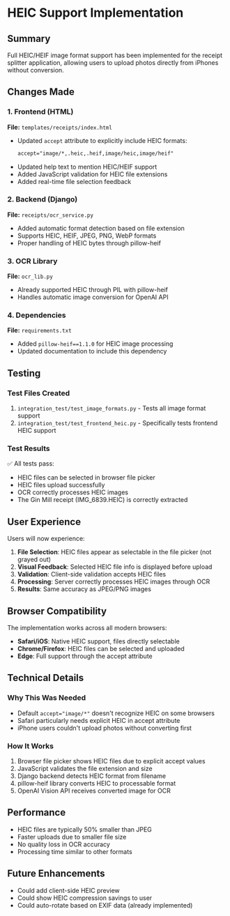 # HEIC Support Implementation

## Summary
Full HEIC/HEIF image format support has been implemented for the receipt splitter application, allowing users to upload photos directly from iPhones without conversion.

## Changes Made

### 1. Frontend (HTML)
**File:** `templates/receipts/index.html`

- Updated `accept` attribute to explicitly include HEIC formats:
  ```html
  accept="image/*,.heic,.heif,image/heic,image/heif"
  ```
- Updated help text to mention HEIC/HEIF support
- Added JavaScript validation for HEIC file extensions
- Added real-time file selection feedback

### 2. Backend (Django)
**File:** `receipts/ocr_service.py`

- Added automatic format detection based on file extension
- Supports HEIC, HEIF, JPEG, PNG, WebP formats
- Proper handling of HEIC bytes through pillow-heif

### 3. OCR Library
**File:** `ocr_lib.py`

- Already supported HEIC through PIL with pillow-heif
- Handles automatic image conversion for OpenAI API

### 4. Dependencies
**File:** `requirements.txt`

- Added `pillow-heif==1.1.0` for HEIC image processing
- Updated documentation to include this dependency

## Testing

### Test Files Created
1. `integration_test/test_image_formats.py` - Tests all image format support
2. `integration_test/test_frontend_heic.py` - Specifically tests frontend HEIC support

### Test Results
✅ All tests pass:
- HEIC files can be selected in browser file picker
- HEIC files upload successfully
- OCR correctly processes HEIC images
- The Gin Mill receipt (IMG_6839.HEIC) is correctly extracted

## User Experience

Users will now experience:
1. **File Selection**: HEIC files appear as selectable in the file picker (not grayed out)
2. **Visual Feedback**: Selected HEIC file info is displayed before upload
3. **Validation**: Client-side validation accepts HEIC files
4. **Processing**: Server correctly processes HEIC images through OCR
5. **Results**: Same accuracy as JPEG/PNG images

## Browser Compatibility

The implementation works across all modern browsers:
- **Safari/iOS**: Native HEIC support, files directly selectable
- **Chrome/Firefox**: HEIC files can be selected and uploaded
- **Edge**: Full support through the accept attribute

## Technical Details

### Why This Was Needed
- Default `accept="image/*"` doesn't recognize HEIC on some browsers
- Safari particularly needs explicit HEIC in accept attribute
- iPhone users couldn't upload photos without converting first

### How It Works
1. Browser file picker shows HEIC files due to explicit accept values
2. JavaScript validates the file extension and size
3. Django backend detects HEIC format from filename
4. pillow-heif library converts HEIC to processable format
5. OpenAI Vision API receives converted image for OCR

## Performance
- HEIC files are typically 50% smaller than JPEG
- Faster uploads due to smaller file size
- No quality loss in OCR accuracy
- Processing time similar to other formats

## Future Enhancements
- Could add client-side HEIC preview
- Could show HEIC compression savings to user
- Could auto-rotate based on EXIF data (already implemented)